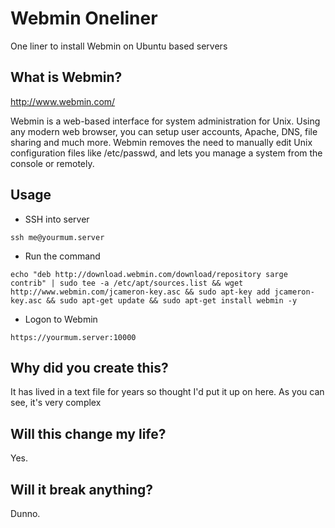 # Webmin Oneliner
One liner to install Webmin on Ubuntu based servers

## What is Webmin?

http://www.webmin.com/

Webmin is a web-based interface for system administration for Unix. Using any modern web browser, you can setup user accounts, Apache, DNS, file sharing and much more. Webmin removes the need to manually edit Unix configuration files like /etc/passwd, and lets you manage a system from the console or remotely.

## Usage

* SSH into server
~~~~
ssh me@yourmum.server
~~~~
* Run the command
~~~~
echo "deb http://download.webmin.com/download/repository sarge contrib" | sudo tee -a /etc/apt/sources.list && wget http://www.webmin.com/jcameron-key.asc && sudo apt-key add jcameron-key.asc && sudo apt-get update && sudo apt-get install webmin -y
~~~~
* Logon to Webmin
~~~~
https://yourmum.server:10000
~~~~

## Why did you create this?

It has lived in a text file for years so thought I'd put it up on here. As you can see, it's very complex

## Will this change my life?

Yes.

## Will it break anything?

Dunno.
